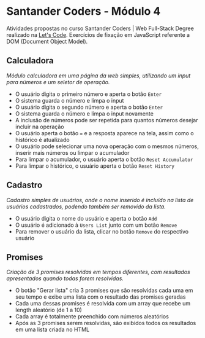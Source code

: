 # Santander Coders - Módulo 4

Atividades propostas no curso Santander Coders | Web Full-Stack Degree realizado na [Let's Code](https://www.letscode.com.br/). Exercícios de fixação em JavaScript referente a DOM (Document Object Model).

## Calculadora

_Módulo calculadora em uma página da web simples, utilizando um input para números e um seletor de operação._

* O usuário digita o primeiro número e aperta o botão `Enter`
* O sistema guarda o número e limpa o input
* O usuário digita o segundo número e aperta o botão `Enter`
* O sistema guarda o número e limpa o input novamente
* A inclusão de números pode ser repetida para quantos números desejar incluir na operação
* O usuário aperta o botão `=` e a resposta aparece na tela, assim como o histórico é atualizado
* O usuário pode selecionar uma nova operação com o mesmos números, inserir mais números ou limpar o acumulador
* Para limpar o acumulador, o usuário aperta o botão `Reset Accumulator`
* Para limpar o histórico, o usuário aperta o botão `Reset History`

## Cadastro

_Cadastro simples de usuários, onde o nome inserido é incluído na lista de usuários cadastrados, podendo também ser removido da lista._

* O usuário digita o nome do usuário e aperta o botão `Add`
* O usuário é adicionado à `Users List` junto com um botão `Remove`
* Para remover o usuário da lista, clicar no botão `Remove` do respectivo usuário

## Promises

_Criação de 3 promises resolvidas em tempos diferentes, com resultados apresentados quando todas forem resolvidas._

* O botão "Gerar lista" cria 3 promises que são resolvidas cada uma em seu tempo e exibe uma lista com o resultado das promises geradas
* Cada uma dessas promises é resolvida com um array que recebe um length aleatório (de 1 a 10)
* Cada array é totalmente preenchido com números aleatórios
* Após as 3 promises serem resolvidas, são exibidos todos os resultados em uma lista criada no HTML
